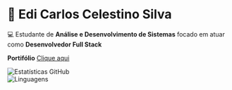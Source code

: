 # 🚀 Edi Carlos Celestino Silva

💻 Estudante de **Análise e Desenvolvimento de Sistemas** focado em atuar como **Desenvolvedor Full Stack** 

**Portifólio** [Clique aqui](https://ediicarllos.github.io/portifoliov1)


![Estatísticas GitHub](https://github-readme-stats.vercel.app/api?username=ediicarllos&show_icons=true&theme=tokyonight&v=1)  
![Linguagens](https://github-readme-stats.vercel.app/api/top-langs/?username=ediicarllos&layout=compact&theme=tokyonight&v=1)

